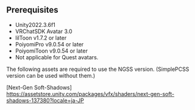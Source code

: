## Prerequisites

- Unity2022.3.6f1
- VRChatSDK Avatar 3.0
- lilToon v1.7.2 or later
- PoiyomiPro v9.0.54 or later
- PoiyomiToon v9.0.54 or later
- Not applicable for Quest avatars. 

The following assets are required to use the NGSS version. (SimplePCSS version can be used without them.) 

[Next-Gen Soft-Shadows] https://assetstore.unity.com/packages/vfx/shaders/next-gen-soft-shadows-137380?locale=ja-JP